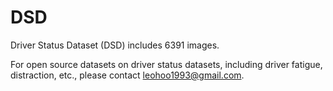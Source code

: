 # DSD
Driver Status Dataset (DSD) includes 6391 images.

For open source datasets on driver status datasets, including driver fatigue, distraction, etc., please contact leohoo1993@gmail.com.
